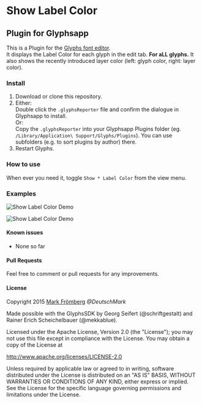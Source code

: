 # Show Label Color

## Plugin for Glyphsapp

This is a Plugin for the [Glyphs font editor](http://glyphsapp.com/).  
It displays the Label Color for each glyph in the edit tab. **For aLL glyphs.** It also shows the recently introduced layer color (left: glyph color, right: layer color).

### Install

1. Download or clone this repository.
2. Either:  
   Double click the `.glyphsReporter` file and confirm the dialogue in Glyphsapp to install.  
   Or:  
   Copy the `.glyphsReporter` into your Glyphsapp Plugins folder (eg. `/Library/Application\ Support/Glyphs/Plugins`). You can use subfolders (e.g. to sort plugins by author) there.
3. Restart Glyphs.

### How to use

When ever you need it, toggle `Show * Label Color` from the view menu.

### Examples

![Show Label Color Demo](https://raw.githubusercontent.com/DeutschMark/Show-Label-Color/d054d4d05d6f16b2be49f055f2b06b27725b81c8/Screenshots/Show%20Label%20Color%2001.png?raw=true "Show Label Color Demo")

![Show Label Color Demo](https://raw.githubusercontent.com/DeutschMark/Show-Label-Color/d054d4d05d6f16b2be49f055f2b06b27725b81c8/Screenshots/Show%20Label%20Color%2002.png?raw=true "Show Label Color Demo")

#### Known issues

- None so far

#### Pull Requests

Feel free to comment or pull requests for any improvements.

#### License

Copyright 2015 [Mark Frömberg](http://www.markfromberg.com/) *@DeutschMark*

Made possible with the GlyphsSDK by Georg Seifert (@schriftgestalt) and Rainer Erich Scheichelbauer (@mekkablue).

Licensed under the Apache License, Version 2.0 (the "License");
you may not use this file except in compliance with the License.
You may obtain a copy of the License at

http://www.apache.org/licenses/LICENSE-2.0

Unless required by applicable law or agreed to in writing, software
distributed under the License is distributed on an "AS IS" BASIS,
WITHOUT WARRANTIES OR CONDITIONS OF ANY KIND, either express or implied.
See the License for the specific language governing permissions and
limitations under the License.
